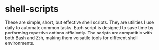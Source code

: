 # shell-scripts
These are simple, short, but effective shell scripts. They are utilities I use daily to automate common tasks. Each script is designed to save time by performing repetitive actions efficiently. The scripts are compatible with both Bash and Zsh, making them versatile tools for different shell environments.
